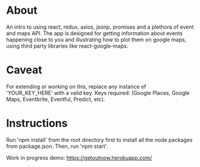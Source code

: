 # About
An intro to using react, redux, axios, jsonp, promises and a plethora of event and maps API. The app is designed for getting information about events happening close to you and illustrating how to plot them on google maps, using third party libraries like react-google-maps.

# Caveat
For extending or working on this, replace any instance of 'YOUR_KEY_HERE' with a valid key.
Keys required: (Google Places, Google Maps, Eventbrite, Eventful, Predict, etc).

# Instructions
Run 'npm install' from the root directory first to install all the node packages from package.json.
Then, run 'npm start'.

Work in progress demo: https://getoutnow.herokuapp.com/
